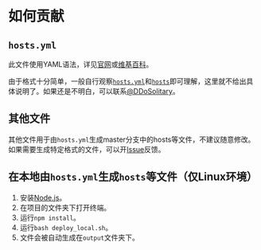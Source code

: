 # 如何贡献

## `hosts.yml`

此文件使用YAML语法，详见[官网](http://yaml.org/)或[维基百科](https://zh.wikipedia.org/wiki/YAML)。

由于格式十分简单，一般自行观察[`hosts.yml`](https://github.com/racaljk/hosts/blob/hosts-source/hosts.yml)和[`hosts`](https://github.com/racaljk/hosts/blob/master/hosts)即可理解，这里就不给出具体说明了。如果还是不明白，可以联系[@DDoSolitary](https://github.com/DDoSolitary)。

## 其他文件

其他文件用于由`hosts.yml`生成master分支中的hosts等文件，不建议随意修改。如果需要生成特定格式的文件，可以开[Issue](https://github.com/racaljk/hosts/issues/new)反馈。

## 在本地由`hosts.yml`生成`hosts`等文件（仅Linux环境）

1. 安装[Node.js](https://nodejs.org/en/download/current/)。
2. 在项目的文件夹下打开终端。
3. 运行`npm install`。
4. 运行`bash deploy_local.sh`。
5. 文件会被自动生成在`output`文件夹下。
